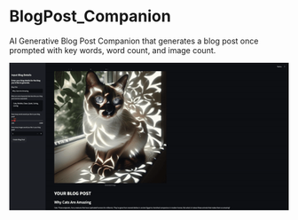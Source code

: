 # BlogPost_Companion
AI Generative Blog Post Companion that generates a blog post once prompted with key words, word count, and image count.

![See it in action!](Blog_Post_LLM-ezgif.com-video-to-gif-converter.gif)
